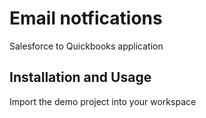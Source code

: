 Email notfications
===========================================

Salesforce to Quickbooks application

Installation and Usage
----------------------

Import the demo project into your workspace